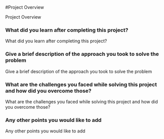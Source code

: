 #Project Overview

 Project Overview


### What did you learn after completing this project?

 What did you learn after completing this project?


### Give a brief description of the approach you took to solve the problem

 Give a brief description of the approach you took to solve the problem


### What are the challenges you faced while solving this project and how did you overcome those?

 What are the challenges you faced while solving this project and how did you overcome those?


### Any other points you would like to add

 Any other points you would like to add


